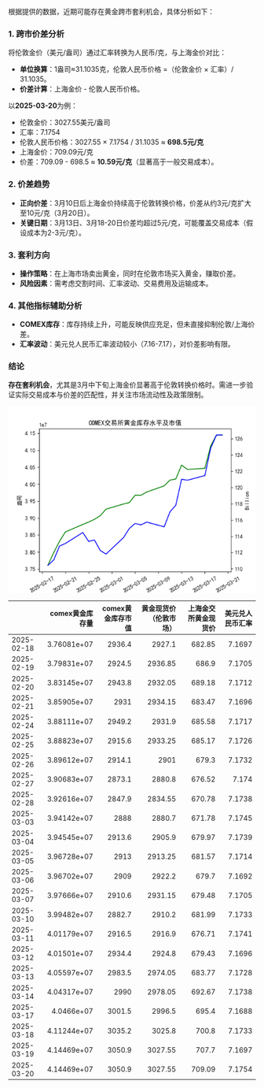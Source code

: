 

根据提供的数据，近期可能存在黄金跨市套利机会，具体分析如下：

### 1. 跨市价差分析
将伦敦金价（美元/盎司）通过汇率转换为人民币/克，与上海金价对比：
- **单位换算**：1盎司≈31.1035克，伦敦人民币价格 =（伦敦金价 × 汇率）/ 31.1035。
- **价差计算**：上海金价 - 伦敦人民币价格。

以**2025-03-20**为例：
- 伦敦金价：3027.55美元/盎司  
- 汇率：7.1754  
- 伦敦人民币价格：3027.55 × 7.1754 / 31.1035 ≈ **698.5元/克**  
- 上海金价：709.09元/克  
- 价差：709.09 - 698.5 ≈ **10.59元/克**（显著高于一般交易成本）。

### 2. 价差趋势
- **正向价差**：3月10日后上海金价持续高于伦敦转换价格，价差从约3元/克扩大至10元/克（3月20日）。
- **关键日期**：3月13日、3月18-20日价差均超过5元/克，可能覆盖交易成本（假设成本为2-3元/克）。

### 3. 套利方向
- **操作策略**：在上海市场卖出黄金，同时在伦敦市场买入黄金，赚取价差。
- **风险因素**：需考虑交割时间、汇率波动、交易费用及运输成本。

### 4. 其他指标辅助分析
- **COMEX库存**：库存持续上升，可能反映供应充足，但未直接抑制伦敦/上海价差。
- **汇率波动**：美元兑人民币汇率波动较小（7.16-7.17），对价差影响有限。

### 结论
**存在套利机会**，尤其是3月中下旬上海金价显著高于伦敦转换价格时。需进一步验证实际交易成本与价差的匹配性，并关注市场流动性及政策限制。

![图](plot.png)

|            |   comex黄金库存量 |   comex黄金库存市值 |   黄金现货价（伦敦市场） |   上海金交所黄金现货价 |   美元兑人民币汇率 |
|:-----------|-------------:|--------------:|--------------:|-------------:|-----------:|
| 2025-02-18 |  3.76081e+07 |        2936.4 |       2927.1  |       682.85 |     7.1697 |
| 2025-02-19 |  3.79831e+07 |        2924.5 |       2936.85 |       686.9  |     7.1705 |
| 2025-02-20 |  3.83145e+07 |        2943.8 |       2932.05 |       689.18 |     7.1712 |
| 2025-02-21 |  3.85905e+07 |        2931   |       2934.15 |       683.47 |     7.1696 |
| 2025-02-24 |  3.88111e+07 |        2949.2 |       2931.9  |       685.58 |     7.1717 |
| 2025-02-25 |  3.88823e+07 |        2915.6 |       2933.25 |       685.17 |     7.1726 |
| 2025-02-26 |  3.89612e+07 |        2914.1 |       2901    |       679.3  |     7.1732 |
| 2025-02-27 |  3.90683e+07 |        2873.1 |       2880.8  |       676.52 |     7.174  |
| 2025-02-28 |  3.92616e+07 |        2847.9 |       2834.55 |       670.78 |     7.1738 |
| 2025-03-03 |  3.94142e+07 |        2888   |       2880.7  |       671.78 |     7.1745 |
| 2025-03-04 |  3.94545e+07 |        2913.6 |       2905.9  |       679.97 |     7.1739 |
| 2025-03-05 |  3.96728e+07 |        2913   |       2913.25 |       681.57 |     7.1714 |
| 2025-03-06 |  3.96702e+07 |        2909   |       2922.2  |       679.7  |     7.1692 |
| 2025-03-07 |  3.97666e+07 |        2910.6 |       2931.15 |       679.48 |     7.1705 |
| 2025-03-10 |  3.99482e+07 |        2882.7 |       2910.2  |       681.99 |     7.1733 |
| 2025-03-11 |  4.01179e+07 |        2916.5 |       2916.9  |       676.71 |     7.1741 |
| 2025-03-12 |  4.01501e+07 |        2934.4 |       2924.8  |       679.43 |     7.1696 |
| 2025-03-13 |  4.05597e+07 |        2983.5 |       2974.05 |       683.77 |     7.1728 |
| 2025-03-14 |  4.04317e+07 |        2990   |       2978.05 |       692.67 |     7.1738 |
| 2025-03-17 |  4.0466e+07  |        3001.5 |       2996.5  |       695.4  |     7.1688 |
| 2025-03-18 |  4.11244e+07 |        3035.2 |       3025.8  |       700.8  |     7.1733 |
| 2025-03-19 |  4.14469e+07 |        3050.9 |       3027.55 |       707.7  |     7.1697 |
| 2025-03-20 |  4.14469e+07 |        3050.9 |       3027.55 |       709.09 |     7.1754 |